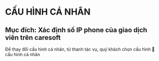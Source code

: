 # CẤU HÌNH CÁ NHÂN

## Mục đích: Xác định số IP phone của giao dịch viên trên caresoft

Để thay đổi cấu hình cá nhân, từ thanh tác vụ, quý khách chọn cấu hình  cấu hình cá nhân


